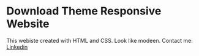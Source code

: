 # Download Theme Responsive Website
This webiste created with HTML and CSS. Look like modeen. 
Contact me: [Linkedin](https://www.linkedin.com/in/ahmet-faruk-donmez/)
